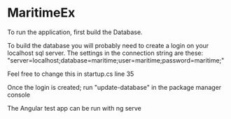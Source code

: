 # MaritimeEx

To run the application, first build the Database.

To build the database you will probably need to create a login on your localhost sql server. The settings in the connection string are these:
"server=localhost;database=maritime;user=maritime;password=maritime;"

Feel free to change this in startup.cs line 35

Once the login is created; run "update-database" in the package manager console

The Angular test app can be run with ng serve
